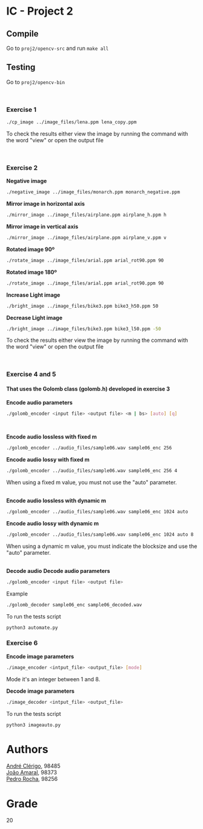 # IC - Project 2

## Compile

Go to `proj2/opencv-src` and run `make all`

## Testing

Go to `proj2/opencv-bin`

<br>

### Exercise 1

```bash
./cp_image ../image_files/lena.ppm lena_copy.ppm
```  
To check the results either view the image by running the command with the word "view" or open the output file

<br>

### Exercise 2

**Negative image**
```bash
./negative_image ../image_files/monarch.ppm monarch_negative.ppm
```

**Mirror image in horizontal axis**
```bash
./mirror_image ../image_files/airplane.ppm airplane_h.ppm h
```

**Mirror image in vertical axis**
```bash
./mirror_image ../image_files/airplane.ppm airplane_v.ppm v
```

**Rotated image 90º**
```bash
./rotate_image ../image_files/arial.ppm arial_rot90.ppm 90
```

**Rotated image 180º**
```bash
./rotate_image ../image_files/arial.ppm arial_rot90.ppm 90
```

**Increase Light image**
```bash
./bright_image ../image_files/bike3.ppm bike3_h50.ppm 50
```

**Decrease Light image**
```bash
./bright_image ../image_files/bike3.ppm bike3_l50.ppm -50
```

To check the results either view the image by running the command with the word "view" or open the output file

<br>

### Exercise 4 and 5
#### That uses the Golomb class (golomb.h) developed in exercise 3
**Encode audio parameters**
```bash
./golomb_encoder <input file> <output file> <m | bs> [auto] [q]  
```  
<br>

**Encode audio lossless with fixed m**
```bash
./golomb_encoder ../audio_files/sample06.wav sample06_enc 256
```
**Encode audio lossy with fixed m**
```bash
./golomb_encoder ../audio_files/sample06.wav sample06_enc 256 4
```
When using a fixed m value, you must not use the "auto" parameter.  
<br>

**Encode audio lossless with dynamic m**
```bash
./golomb_encoder ../audio_files/sample06.wav sample06_enc 1024 auto
```
**Encode audio lossy with dynamic m**
```bash
./golomb_encoder ../audio_files/sample06.wav sample06_enc 1024 auto 8
```
When using a dynamic m value, you must indicate the blocksize and use the "auto" parameter.  
<br>

**Decode audio**
**Decode audio parameters**
```bash
./golomb_encoder <input file> <output file>
``` 
Example
```bash
./golomb_decoder sample06_enc sample06_decoded.wav
```

To run the tests script  
```bash
python3 automate.py
```

### Exercise 6
**Encode image parameters**
```bash
./image_encoder <intput_file> <output_file> [mode]
```
Mode it's an integer between 1 and 8.

**Decode image parameters**
```bash
./image_decoder <intput_file> <output_file>
```

To run the tests script  
```bash
python3 imageauto.py
```

# Authors
[André Clérigo](https://github.com/andreclerigo), 98485   
[João Amaral](https://github.com/jp-amaral), 98373  
[Pedro Rocha](https://github.com/PedroRocha9), 98256  

# Grade
20
